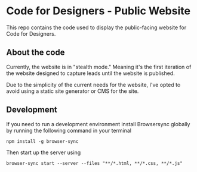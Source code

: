 # Code for Designers - Public Website

This repo contains the code used to display the public-facing website for Code for Designers.

## About the code

Currently, the website is in "stealth mode." Meaning it's the first iteration of the website designed to capture leads until the website is published.

Due to the simplicity of the current needs for the website, I've opted to avoid using a static site generator or CMS for the site.

## Development

If you need to run a development environment install Browsersync globally by running the following command in your terminal

```
npm install -g browser-sync
```

Then start up the server using

```
browser-sync start --server --files "**/*.html, **/*.css, **/*.js"
```
